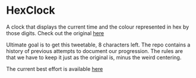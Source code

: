 # HexClock

A clock that displays the current time and the colour represented in hex by those digits.
Check out the original [here](http://www.jacopocolo.com/hexclock/)

Ultimate goal is to get this tweetable, 8 characters left.
The repo contains a history of previous attempts to document our progression.
The rules are that we have to keep it just as the original is, minus the weird centering.

The current best effort is available [here](https://hexclock.github.io/HexClock/145.html)
